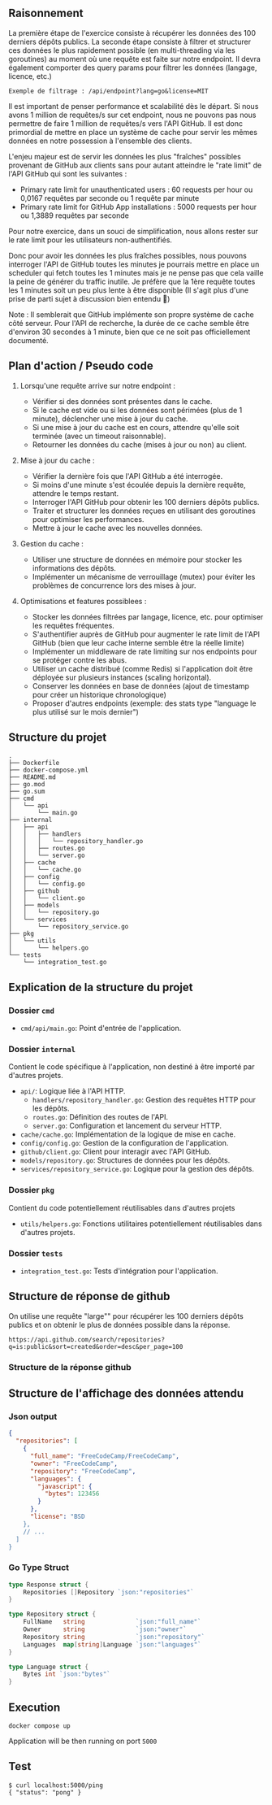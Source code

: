
## Raisonnement 

La première étape de l'exercice consiste à récupérer les données des 100 derniers dépôts publics. La seconde étape consiste à filtrer et structurer ces données le plus rapidement possible (en multi-threading via les goroutines) au moment où une requête est faite sur notre endpoint. Il devra également comporter des query params pour filtrer les données (langage, licence, etc.) 

```
Exemple de filtrage : /api/endpoint?lang=go&license=MIT
```

Il est important de penser performance et scalabilité dès le départ. Si nous avons 1 million de requêtes/s sur cet endpoint, nous ne pouvons pas nous permettre de faire 1 million de requêtes/s vers l'API GitHub. Il est donc primordial de mettre en place un système de cache pour servir les mêmes données en notre possession à l'ensemble des clients.

L'enjeu majeur est de servir les données les plus "fraîches" possibles provenant de GitHub aux clients sans pour autant atteindre le "rate limit" de l'API GitHub qui sont les suivantes :

- Primary rate limit for unauthenticated users : 60 requests per hour ou 0,0167 requêtes par seconde ou 1 requête par minute
- Primary rate limit for GitHub App installations : 5000 requests per hour ou 1,3889 requêtes par seconde

Pour notre exercice, dans un souci de simplification, nous allons rester sur le rate limit pour les utilisateurs non-authentifiés. 

Donc pour avoir les données les plus fraîches possibles, nous pouvons interroger l'API de GitHub toutes les minutes je pourrais mettre en place un scheduler qui fetch toutes les 1 minutes mais je ne pense pas que cela vaille la peine de générer du traffic inutile. Je préfère que la 1ère requête toutes les 1 minutes soit un peu plus lente à être disponible (Il s'agit plus d'une prise de parti sujet à discussion bien entendu 🙂)

Note :
Il semblerait que GitHub implémente son propre système de cache côté serveur. Pour l'API de recherche, la durée de ce cache semble être d'environ 30 secondes à 1 minute, bien que ce ne soit pas officiellement documenté.

## Plan d'action / Pseudo code

1. Lorsqu'une requête arrive sur notre endpoint :
   - Vérifier si des données sont présentes dans le cache.
   - Si le cache est vide ou si les données sont périmées (plus de 1 minute), déclencher une mise à jour du cache.
   - Si une mise à jour du cache est en cours, attendre qu'elle soit terminée (avec un timeout raisonnable).
   - Retourner les données du cache (mises à jour ou non) au client.

2. Mise à jour du cache :
   - Vérifier la dernière fois que l'API GitHub a été interrogée.
   - Si moins d'une minute s'est écoulée depuis la dernière requête, attendre le temps restant.
   - Interroger l'API GitHub pour obtenir les 100 derniers dépôts publics.
   - Traiter et structurer les données reçues en utilisant des goroutines pour optimiser les performances.
   - Mettre à jour le cache avec les nouvelles données.

3. Gestion du cache :
   - Utiliser une structure de données en mémoire pour stocker les informations des dépôts.
   - Implémenter un mécanisme de verrouillage (mutex) pour éviter les problèmes de concurrence lors des mises à jour.

4. Optimisations et features possiblees :
   - Stocker les données filtrées par langage, licence, etc. pour optimiser les requêtes fréquentes.
   - S'authentifier auprès de GitHub pour augmenter le rate limit de l'API GitHub (bien que leur cache interne semble être la réelle limite)
   - Implémenter un middleware de rate limiting sur nos endpoints pour se protéger contre les abus.
   - Utiliser un cache distribué (comme Redis) si l'application doit être déployée sur plusieurs instances (scaling horizontal).
   - Conserver les données en base de données (ajout de timestamp pour créer un historique chronologique)
   - Proposer d'autres endpoints (exemple: des stats type "language le plus utilisé sur le mois dernier")

## Structure du projet

```
.
├── Dockerfile
├── docker-compose.yml
├── README.md
├── go.mod
├── go.sum
├── cmd
│   └── api
│       └── main.go
├── internal
│   ├── api
│   │   ├── handlers
│   │   │   └── repository_handler.go
│   │   ├── routes.go
│   │   └── server.go
│   ├── cache
│   │   └── cache.go
│   ├── config
│   │   └── config.go
│   ├── github
│   │   └── client.go
│   ├── models
│   │   └── repository.go
│   └── services
│       └── repository_service.go
├── pkg
│   └── utils
│       └── helpers.go
└── tests
    └── integration_test.go
```

## Explication de la structure du projet

### Dossier `cmd`

- `cmd/api/main.go`: Point d'entrée de l'application. 

### Dossier `internal`

Contient le code spécifique à l'application, non destiné à être importé par d'autres projets.

- `api/`: Logique liée à l'API HTTP.
  - `handlers/repository_handler.go`: Gestion des requêtes HTTP pour les dépôts.
  - `routes.go`: Définition des routes de l'API.
  - `server.go`: Configuration et lancement du serveur HTTP.
- `cache/cache.go`: Implémentation de la logique de mise en cache.
- `config/config.go`: Gestion de la configuration de l'application.
- `github/client.go`: Client pour interagir avec l'API GitHub.
- `models/repository.go`: Structures de données pour les dépôts.
- `services/repository_service.go`: Logique pour la gestion des dépôts.

### Dossier `pkg`

Contient du code potentiellement réutilisables dans d'autres projets

- `utils/helpers.go`: Fonctions utilitaires potentiellement réutilisables dans d'autres projets.

### Dossier `tests`

- `integration_test.go`: Tests d'intégration pour l'application.


## Structure de réponse de github

On utilise une requête "large"" pour récupérer les 100 derniers dépôts publics et on obtenir le plus de données possible dans la réponse.

```
https://api.github.com/search/repositories?q=is:public&sort=created&order=desc&per_page=100
```

### Structure de la réponse github


## Structure de l'affichage des données attendu 

### Json output

```json
{
  "repositories": [
    {
      "full_name": "FreeCodeCamp/FreeCodeCamp",
      "owner": "FreeCodeCamp",
      "repository": "FreeCodeCamp",
      "languages": {
        "javascript": {
          "bytes": 123456
        }
      },
      "license": "BSD
    },
    // ...
  ]
}
```

### Go Type Struct

```go
type Response struct {
    Repositories []Repository `json:"repositories"`
}

type Repository struct {
    FullName   string              `json:"full_name"`
    Owner      string              `json:"owner"`
    Repository string              `json:"repository"`
    Languages  map[string]Language `json:"languages"`
}

type Language struct {
    Bytes int `json:"bytes"`
}
```

## Execution

```
docker compose up
```

Application will be then running on port `5000`

## Test

```
$ curl localhost:5000/ping
{ "status": "pong" }
```
